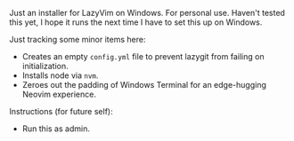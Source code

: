 Just an installer for LazyVim on Windows. For personal use. Haven't tested this yet, I hope it runs the next time I have to set this up on Windows.

Just tracking some minor items here:

- Creates an empty `config.yml` file to prevent lazygit from failing on initialization.
- Installs node via `nvm`.
- Zeroes out the padding of Windows Terminal for an edge-hugging Neovim experience.

Instructions (for future self):
- Run this as admin.
